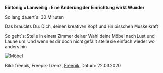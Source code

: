 **Eintönig = Lanweilig : Eine Änderung der Einrichtung wirkt Wunder**

So lang dauert´s: 30 Minuten

Das brauchts Du: Dich, deinen kreativen Kopf und ein bisschen Muskelkraft

So geht´s: Stelle in einem Zimmer deiner Wahl deine Möbel nach Lust und Laune um. Und wenn es dir doch nicht gefällt stelle sie einfach wieder wo anders hin.

![Möbel](https://image.freepik.com/vektoren-kostenlos/modernes-wohnzimmer-innenarchitektur-mit-flachem-design_23-2147909131.jpg)

Bild: freepik, Freepik-Lizenz, [Freepik](https://de.freepik.com/vektoren-kostenlos/modernes-wohnzimmer-innenarchitektur-mit-flachem-design_2859215.htm#page=1&query=interior%20design&position=20), Datum: 22.03.2020
